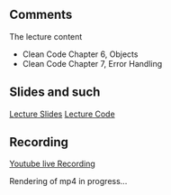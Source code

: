 ## Comments

The lecture content
 * Clean Code Chapter 6, Objects
 * Clean Code Chapter 7, Error Handling


## Slides and such
 [Lecture Slides](https://docs.google.com/presentation/d/143J5z_QnHlWZZUxUbE87k3swEJ_jA4TXpWx_lVsq6k0/edit?usp=sharing)
 [Lecture Code](https://github.com/dntoll/1dv610/tree/master/lectures/examples/l8)

## Recording

[Youtube live Recording](https://www.youtube.com/watch?v=Bg7A1N3_HLg)


Rendering of mp4 in progress...
